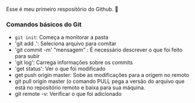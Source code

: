 Esse é meu primeiro respositório do Github. :crystal_ball:

### Comandos básicos do Git

* ``git init``: Começa a monitorar a pasta
* 'git add .': Seleciona arquivo para comitar
* 'git commit -m' "mensagem" : É necessário descrever o que foi feito para subir
* 'git log': Carrega informações sobre os commits
* 'get status': Ver o que foi modificado
* get push origin master: Sobe as modificações para a origem no remoto 
* git pull origin master (o comando PULL pega a versão do arquivo que está no repositório remoto e baixa para sua máquina.
* git remote -v: Verificar o que foi adicionado
